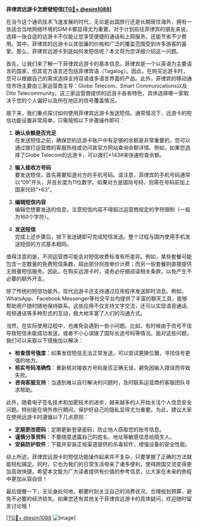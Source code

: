 **菲律宾远游卡怎麽發短信[[TG💪+ @esim1088](https://t.me/s/esim1088)]**

在当今这个通讯技术飞速发展的时代，无论是出国旅行还是长期居住海外，拥有一张适合当地网络环境的SIM卡都显得尤为重要。对于计划前往菲律宾的朋友来说，选择一张合适的远游卡不仅能让您享受便捷的通话和上网服务，还能节省不少费用。其中，菲律宾的远游卡以其低廉的价格和广泛的覆盖范围受到许多游客的喜爱。那么，菲律宾远游卡到底如何发短信呢？本文将为您详细介绍这一问题。

首先，让我们来了解一下菲律宾远游卡的基本信息。菲律宾是一个以英语为主要语言的国家，但其官方语言还包括菲律宾语（Tagalog）。因此，在购买远游卡时，您可以根据自己的需求选择支持双语或多语言界面的产品。此外，菲律宾的移动通信市场主要由三家运营商主导：Globe Telecom、Smart Communications以及Dito Telecommunity。这三家运营商提供的远游卡各有特色，具体选择哪一家取决于您的个人偏好以及所在地区的信号覆盖情况。

接下来，我们重点探讨如何使用菲律宾远游卡发送短信。通常情况下，远游卡的短信功能设置非常简单，只需按照以下步骤操作即可：

1. **确认余额是否充足**  
   在发送短信之前，确保您的远游卡账户中有足够的余额是非常重要的。您可以通过拨打运营商的客服热线或访问其官方网站查询余额详情。例如，如果您选择了Globe Telecom的远游卡，可以拨打*143#来快速检查余额。

2. **输入接收方号码**  
   要发送短信，首先需要知道对方的手机号码。请注意，菲律宾的手机号码通常以“09”开头，并且长度为11位数字。如果对方是国际号码，则需在号码前加上国家代码“+63”。

3. **编辑短信内容**  
   编辑您想要发送的信息，注意短信内容不得超过运营商规定的字符限制（一般为160个字符）。

4. **发送短信**  
   完成上述步骤后，按下发送键即可完成短信发送。整个过程与国内使用手机发送短信的方式基本相同。

值得注意的是，不同运营商可能会对短信收费标准有所差异。例如，某些套餐可能包含一定数量的免费短信条数，超出部分则按单价计费；而另一些套餐则直接提供无限量短信服务。因此，在购买远游卡时，请务必仔细阅读相关条款，以免产生不必要的额外开支。

除了传统的短信功能外，现代远游卡还支持通过应用程序发送即时消息。例如，WhatsApp、Facebook Messenger等社交平台均提供了丰富的聊天工具，能够帮助用户随时随地保持联系。这些应用不仅支持文字交流，还可以实现语音通话、视频通话等多种形式的互动，极大地丰富了人们的沟通方式。

当然，在实际使用过程中，也难免会遇到一些小问题。比如，有时候由于信号不佳导致短信未能成功发送，或者不小心误拨了国际长途号码等情况。面对这些问题，我们可以采取以下措施加以解决：

- **检查信号强度**：如果发现短信无法正常发送，可以尝试更换位置，寻找信号更强的地方。
- **核实号码准确性**：重新核对接收方号码是否正确无误，避免因输入错误而导致失败。
- **咨询客服支持**：当遇到难以自行解决的问题时，及时联系运营商的客服团队寻求帮助。

此外，随着电子签名技术和加密技术的进步，越来越多的人开始关注个人信息安全问题。特别是在境外旅行期间，保护好自己的隐私显得尤为重要。为此，建议大家在使用远游卡时遵循以下几点原则：

- **定期更改密码**：定期更新登录密码，防止他人窃取您的账号信息。
- **谨慎分享资料**：不要随意透露自己的姓名、地址等敏感信息给陌生人。
- **安装防护软件**：下载并安装正规渠道提供的杀毒软件，增强设备的安全性能。

综上所述，菲律宾远游卡的短信功能操作起来并不复杂，只要掌握了正确的方法就能轻松搞定。同时，它也为我们的日常生活带来了诸多便利，使得跨国交流变得更加高效快捷。希望本文能为广大读者提供有价值的参考信息，让大家在未来的旅程中更加从容自信！

最后提醒一下，无论身处何地，都要时刻关注自己的消费状况，合理规划预算，避免不必要的经济损失。如果您还有其他关于菲律宾远游卡的具体疑问，欢迎随时留言讨论哦！  

[[TG💪+ @esim1088](https://t.me/s/esim1088) ![Image](https://i.postimg.cc/4NQfJmqS/Snipaste-2025-05-13-00-14-12.png)]